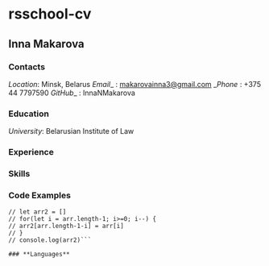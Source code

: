 # rsschool-cv

## **Inna Makarova**

### **Contacts**

_*Location*_: Minsk, Belarus
_*Email*__ : makarovainna3@gmail.com
__*Phone*_ : +375 44 7797590
_*GitHub*_\_ : InnaNMakarova

### **Education**

_*University*_: Belarusian Institute of Law

### **Experience**

### **Skills**

### **Code Examples**

```let arr = [1, 2, 4, 6, 7]
// let arr2 = []
// for(let i = arr.length-1; i>=0; i--) {
// arr2[arr.length-1-i] = arr[i]
// }
// console.log(arr2)```

### **Languages**